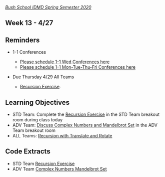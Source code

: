 [_Bush School IDMD Spring Semester 2020_](https://chandrunarayan.github.io/idmd/)

## Week 13 - 4/27

## Reminders
* 1-1 Conferences
    *    [Please schedule 1-1 Wed Conferences here](https://calendly.com/chandru-narayan/conf_wed_idmd_a_block)
    *    [Please schedule 1-1 Mon-Tue-Thu-Fri Conferences here](https://calendly.com/chandru-narayan/conf_montuethufri)

* Due Thursday 4/29 All Teams
    * [Recursion Exercise](../week12/code/recursion). 

## Learning Objectives
* STD Team: Complete the [Recursion Exercise](../week12/code/recursion) in the STD Team breakout room during class today
* ADV Team: [Discuss Complex Numbers and Mandelbrot Set](plan/complexnum) in the ADV Team breakout room
* ALL Teams: [Recursion with Translate and Rotate](code/tree_v1)

## Code Extracts
* STD Team [Recursion Exercise](../week12/code/recursion)
* ADV Team [Complex Numbers Mandelbrot Set](plan/complexnum)




